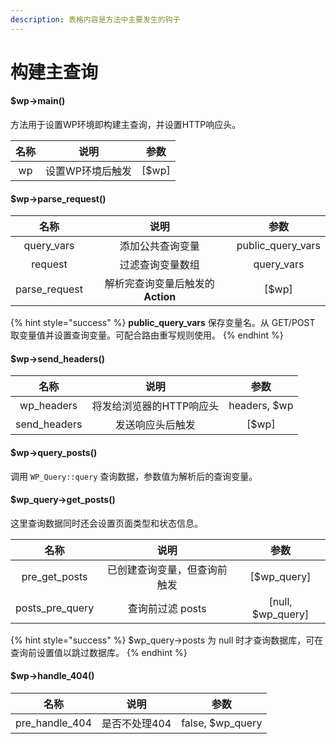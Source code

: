 ```yaml
---
description: 表格内容是方法中主要发生的钩子
---
```


# 构建主查询

#### $wp->main()

方法用于设置WP环境即构建主查询，并设置HTTP响应头。

|  名称 |     说明    |   参数   |
| :-: | :-------: | :----: |
|  wp | 设置WP环境后触发 | \[$wp] |

#### $wp->parse\_request()

|       名称       |           说明           |           参数          |
| :------------: | :--------------------: | :-------------------: |
|   query\_vars  |        添加公共查询变量        |  public\_query\_vars  |
|     request    |        过滤查询变量数组        |      query\_vars      |
| parse\_request | 解析完查询变量后触发的 **Action** |         \[$wp]        |

{% hint style="success" %}
**public\_query\_vars** 保存变量名。从 GET/POST 取变量值并设置查询变量。可配合路由重写规则使用。
{% endhint %}

#### $wp->send\_headers()

|       名称      |       说明       |      参数      |
| :-----------: | :------------: | :----------: |
|  wp\_headers  | 将发给浏览器的HTTP响应头 | headers, $wp |
| send\_headers |    发送响应头后触发    |    \[$wp]    |

#### $wp->query\_posts()

调用 `WP_Query::query` 查询数据，参数值为解析后的查询变量。

#### $wp\_query->get\_posts()

这里查询数据同时还会设置页面类型和状态信息。

|         名称        |       说明       |          参数         |
| :---------------: | :------------: | :-----------------: |
|  pre\_get\_posts  | 已创建查询变量，但查询前触发 |    \[$wp\_query]    |
| posts\_pre\_query |   查询前过滤 posts  | \[null, $wp\_query] |

{% hint style="success" %}
$wp\_query->posts 为 null 时才查询数据库，可在查询前设置值以跳过数据库。
{% endhint %}

#### $wp->handle\_404()

|        名称        |    说明    |         参数        |
| :--------------: | :------: | :---------------: |
| pre\_handle\_404 | 是否不处理404 | false, $wp\_query |
